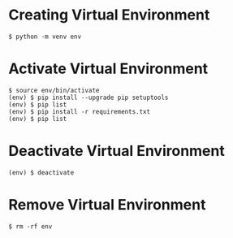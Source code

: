 # Creating Virtual Environment
```
$ python -m venv env
```

# Activate Virtual Environment
```
$ source env/bin/activate
(env) $ pip install --upgrade pip setuptools
(env) $ pip list
(env) $ pip install -r requirements.txt
(env) $ pip list
```

# Deactivate Virtual Environment
```
(env) $ deactivate
```

# Remove Virtual Environment
```
$ rm -rf env
```